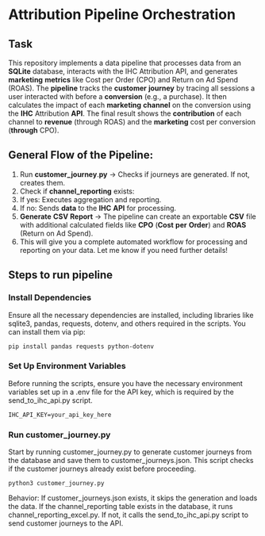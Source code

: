 # Attribution Pipeline Orchestration

## Task

This repository implements a data pipeline that processes data from an **SQLite** database, interacts with the IHC Attribution API, and generates **marketing** **metrics** like Cost per Order (CPO) and Return on Ad Spend (ROAS).
The **pipeline** tracks the **customer** **journey** by tracing all sessions a user interacted with before a **conversion** (e.g., a purchase). It then calculates the impact of each **marketing** **channel** on the conversion using the **IHC** Attribution **API**. The final result shows the **contribution** of each channel to **revenue** (through ROAS) and the **marketing** cost per conversion (**through** CPO).

## General Flow of the Pipeline:

1. Run **customer_journey**.**py** → Checks if journeys are generated. If not, creates them.
2. Check if **channel_reporting** exists:
3. If yes: Executes aggregation and reporting.
4. If no: Sends **data** to the **IHC** **API** for processing.
5. **Generate** **CSV** **Report** → The pipeline can create an exportable **CSV** file with additional calculated fields like **CPO** (**Cost** **per** **Order**) and **ROAS** (Return on Ad Spend).
6. This will give you a complete automated workflow for processing and reporting on your data. Let me know if you need further details!

## Steps to run pipeline
### Install Dependencies
Ensure all the necessary dependencies are installed, including libraries like sqlite3, pandas, requests, dotenv, and others required in the scripts. You can install them via pip:
```
pip install pandas requests python-dotenv
```
### Set Up Environment Variables
Before running the scripts, ensure you have the necessary environment variables set up in a .env file for the API key, which is required by the send_to_ihc_api.py script. 
```
IHC_API_KEY=your_api_key_here
```
###  Run customer_journey.py
Start by running customer_journey.py to generate customer journeys from the database and save them to customer_journeys.json. This script checks if the customer journeys already exist before proceeding.
```
python3 customer_journey.py
```
Behavior:
If customer_journeys.json exists, it skips the generation and loads the data.
If the channel_reporting table exists in the database, it runs channel_reporting_excel.py.
If not, it calls the send_to_ihc_api.py script to send customer journeys to the API.



